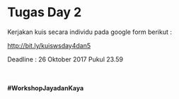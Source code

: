 # Tugas Day 2

Kerjakan kuis secara individu pada google form berikut :

http://bit.ly/kuiswsday4dan5

Deadline : 26 Oktober 2017 Pukul 23.59
<br> <br> <br>
 
 

**#WorkshopJayadanKaya**
